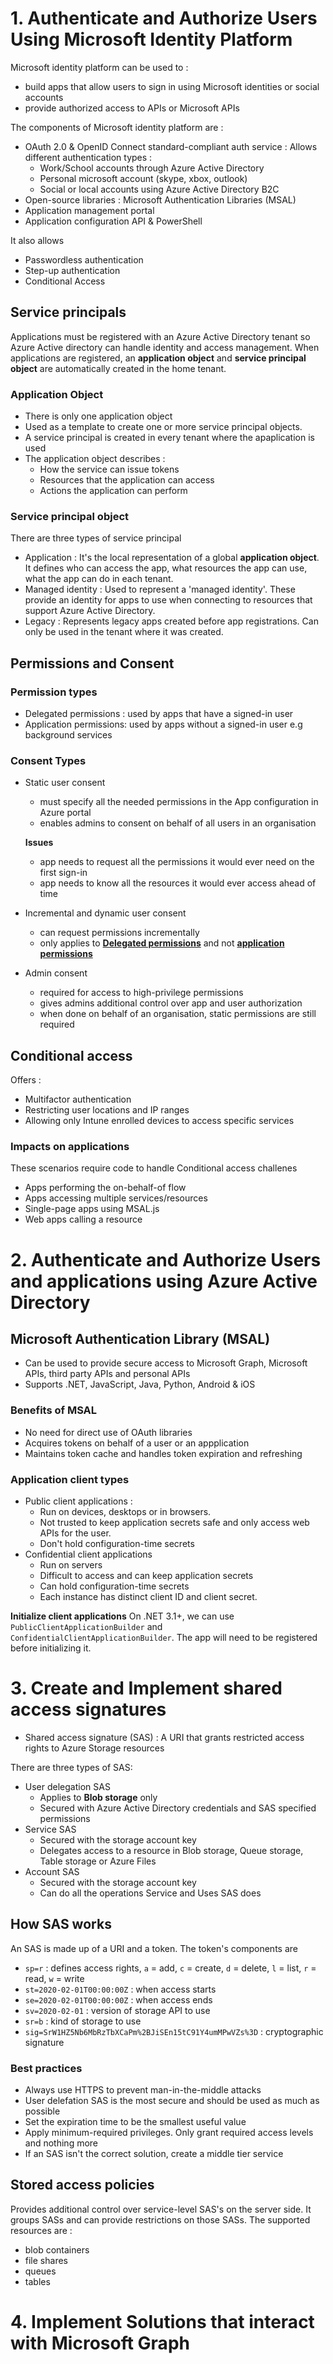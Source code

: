 # 1. Authenticate and Authorize Users Using Microsoft Identity Platform
Microsoft identity platform can be used to : 
* build apps that allow users to sign in using Microsoft identities or social accounts
* provide authorized access to APIs or Microsoft APIs

The components of Microsoft identity platform are : 
* OAuth 2.0 & OpenID Connect standard-compliant auth service : Allows different authentication types :
    * Work/School accounts through Azure Active Directory
    * Personal microsoft account (skype, xbox, outlook)
    * Social or local accounts using Azure Active Directory B2C
* Open-source libraries : Microsoft Authentication Libraries (MSAL)
* Application management portal
* Application configuration API & PowerShell

It also allows
* Passwordless authentication
* Step-up authentication
* Conditional Access

## Service principals
Applications must be registered with an Azure Active Directory tenant so Azure Active directory can handle identity and access management.
When applications are registered, an **application object** and **service principal object** are automatically created in the home tenant.

### Application Object
* There is only one application object
* Used as a template to create one or more service principal objects.
* A service principal is created in every tenant where the apaplication is used
* The application object describes : 
    * How the service can issue tokens
    * Resources that the application can access
    * Actions the application can perform

### Service principal object
There are three types of service principal
* Application : It's the local representation of a global **application object**. It defines who can access the app, what resources the app can use, what the app can do in each tenant.
* Managed identity : Used to represent a 'managed identity'. These provide an identity for apps to use when connecting to resources that support Azure Active Directory.
* Legacy : Represents legacy apps created before app registrations. Can only be used in the tenant where it was created. 


## Permissions and Consent

### Permission types
* Delegated permissions : used by apps that have a signed-in user
* Application permissions: used by apps without a signed-in user e.g background services


### Consent Types
* Static user consent
    - must specify all the needed permissions in the App configuration in Azure portal
    - enables admins to consent on behalf of all users in an organisation
    
    **Issues**
    - app needs to request all the permissions it would ever need on the first sign-in
    - app needs to know all the resources it would ever access ahead of time

* Incremental and dynamic user consent
    - can request permissions incrementally
    - only applies to [**Delegated permissions**](#permission-types) and not [**application permissions**](#permission-types)

* Admin consent
    - required for access to high-privilege permissions
    - gives admins additional control over app and user authorization
    - when done on behalf of an organisation, static permissions are still required


## Conditional access
Offers :
* Multifactor authentication
* Restricting user locations and IP ranges
* Allowing only Intune enrolled devices to access specific services

### Impacts on applications
These scenarios require code to handle Conditional access challenes
* Apps performing the on-behalf-of flow
* Apps accessing multiple services/resources
* Single-page apps using MSAL.js
* Web apps calling a resource



# 2. Authenticate and Authorize Users and applications using Azure Active Directory

## Microsoft Authentication Library (MSAL)
* Can be used to provide secure access to Microsoft Graph, Microsoft APIs, third party APIs and personal APIs
* Supports .NET, JavaScript, Java, Python, Android & iOS

### Benefits of MSAL
* No need for direct use of OAuth libraries
* Acquires tokens on behalf of a user or an appplication
* Maintains token cache and handles token expiration and refreshing


### Application client types
* Public client applications : 
    * Run on devices, desktops or in browsers. 
    * Not trusted to keep application secrets safe and only access web APIs for the user. 
    * Don't hold configuration-time secrets
* Confidential client applications
    * Run on servers
    * Difficult to access and can keep application secrets
    * Can hold configuration-time secrets
    * Each instance has distinct client ID and client secret.

**Initialize client applications**
On .NET 3.1+, we can use `PublicClientApplicationBuilder` and `ConfidentialClientApplicationBuilder`. The app will need to be registered before initializing it. 


# 3. Create and Implement shared access signatures
* Shared access signature (SAS) : A URI that grants restricted access rights to Azure Storage resources

There are three types of SAS:
* User delegation SAS
    * Applies to **Blob storage** only
    * Secured with Azure Active Directory credentials and SAS specified permissions
* Service SAS
    * Secured with the storage account key
    * Delegates access to a resource in Blob storage, Queue storage, Table storage or Azure Files
* Account SAS
    * Secured with the storage account key
    * Can do all the operations Service and Uses SAS does

## **How SAS works**
An SAS is made up of a URI and a token. The token's components are
* `sp=r` : defines access rights, `a` = add, `c` = create, `d` = delete, `l` = list, `r` = read, `w` = write
* `st=2020-02-01T00:00:00Z` : when access starts
* `se=2020-02-01T00:00:00Z` : when access ends
* `sv=2020-02-01` : version of storage API to use
* `sr=b` : kind of storage to use
* `sig=SrW1HZ5Nb6MbRzTbXCaPm%2BJiSEn15tC91Y4umMPwVZs%3D` : cryptographic signature

### **Best practices**
* Always use HTTPS to prevent man-in-the-middle attacks
* User delefation SAS is the most secure and should be used as much as possible
* Set the expiration time to be the smallest useful value
* Apply minimum-required privileges. Only grant required access levels and nothing more
* If an SAS isn't the correct solution, create a middle tier service

## Stored access policies
Provides additional control over service-level SAS's on the server side. It groups SASs and can provide restrictions on those SASs. The supported resources are : 
* blob containers
* file shares
* queues
* tables

# 4. Implement Solutions that interact with Microsoft Graph